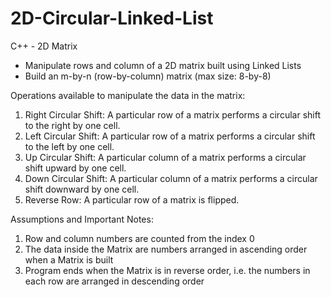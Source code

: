 # 2D-Circular-Linked-List
C++ - 2D Matrix
- Manipulate rows and column of a 2D matrix built using Linked Lists
- Build an m-by-n (row-by-column) matrix (max size: 8-by-8)

Operations available to manipulate the data in the matrix:
 1. Right Circular Shift: A particular row of a matrix performs a circular shift to the right by one cell.
 2. Left Circular Shift: A particular row of a matrix performs a circular shift to the left by one cell.
 3. Up Circular Shift: A particular column of a matrix performs a circular shift upward by one cell.
 4. Down Circular Shift: A particular column of a matrix performs a circular shift downward by one cell.
 5. Reverse Row: A particular row of a matrix is flipped.
 
 Assumptions and Important Notes:
 1. Row and column numbers are counted from the index 0
 2. The data inside the Matrix are numbers arranged in ascending order when a Matrix is built
 3. Program ends when the Matrix is in reverse order, i.e. the numbers in each row are arranged in descending order
 
 
